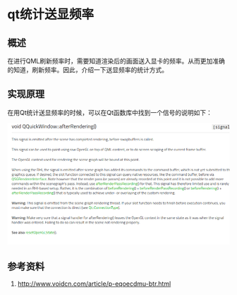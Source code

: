 # qt统计送显频率  

## 概述     

在进行QML刷新频率时，需要知道渲染后的画面送入显卡的频率。从而更加准确的知道，刷新频率。因此，介绍一下送显频率的统计方式。

## 实现原理    

在用Qt统计送显频率的时候，可以在Qt函数库中找到一个信号的说明如下：

![17-1](./img/17-1.png)











## 参考资料    

1. http://www.voidcn.com/article/p-eqoecdmu-btr.html   

